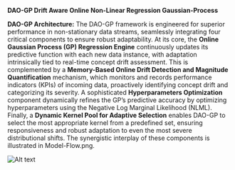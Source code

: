 **DAO-GP Drift Aware Online Non-Linear Regression Gaussian-Process**

**DAO-GP Architecture:**
The DAO-GP framework is engineered for superior performance in non-stationary data streams, seamlessly integrating four critical components to ensure robust adaptability. At its core, the **Online Gaussian Process (GP) Regression Engine** continuously updates its predictive function with each new data instance, with adaptation intrinsically tied to real-time concept drift assessment. This is complemented by a **Memory-Based Online Drift Detection and Magnitude Quantification** mechanism, which monitors and records performance indicators (KPIs) of incoming data, proactively identifying concept drift and categorizing its severity. A sophisticated **Hyperparameters Optimization** component dynamically refines the GP’s predictive accuracy by optimizing hyperparameters using the Negative Log Marginal Likelihood (NLML). Finally, a **Dynamic Kernel Pool for Adaptive Selection** enables DAO-GP to select the most appropriate kernel from a predefined set, ensuring responsiveness and robust adaptation to even the most severe distributional shifts. The synergistic interplay of these components is illustrated in Model-Flow.png.

![Alt text]([image-url](https://github.com/anonymous273800/DAO-GP/blob/08013799c4377b01c0bbe3f4a838c57ccf7e77c9/Model-Flow.png))

